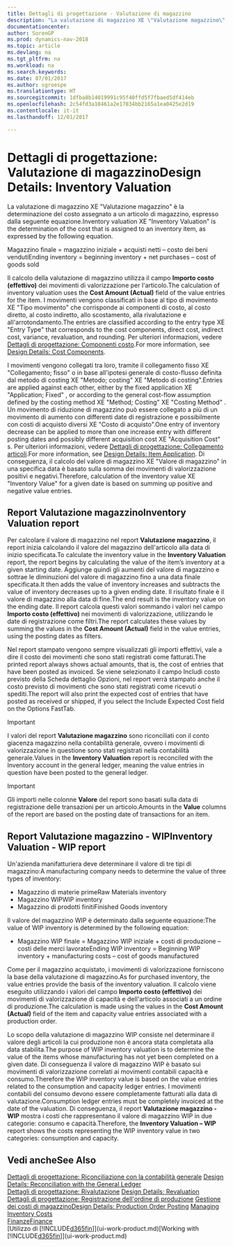 ```yaml
---
title: Dettagli di progettazione - Valutazione di magazzino
description: "La valutazione di magazzino XE \"Valutazione magazzino\" è la determinazione del costo assegnato a un articolo di magazzino, espresso dalla seguente equazione."
documentationcenter: 
author: SorenGP
ms.prod: dynamics-nav-2018
ms.topic: article
ms.devlang: na
ms.tgt_pltfrm: na
ms.workload: na
ms.search.keywords: 
ms.date: 07/01/2017
ms.author: sgroespe
ms.translationtype: HT
ms.sourcegitcommit: 1dfba8b14019991c95f40ffd5f7fbaed5df414eb
ms.openlocfilehash: 2c54fd3a10461a2e17834bb2165a1ea0425e2d19
ms.contentlocale: it-it
ms.lasthandoff: 12/01/2017

---
```

# <a name="design-details-inventory-valuation"></a><span data-ttu-id="32535-103">Dettagli di progettazione: Valutazione di magazzino</span><span class="sxs-lookup"><span data-stu-id="32535-103">Design Details: Inventory Valuation</span></span>
<span data-ttu-id="32535-104">La valutazione di magazzino XE "Valutazione magazzino" è la determinazione del costo assegnato a un articolo di magazzino, espresso dalla seguente equazione.</span><span class="sxs-lookup"><span data-stu-id="32535-104">Inventory valuation XE "Inventory Valuation"  is the determination of the cost that is assigned to an inventory item, as expressed by the following equation.</span></span>  

<span data-ttu-id="32535-105">Magazzino finale = magazzino iniziale + acquisti netti – costo dei beni venduti</span><span class="sxs-lookup"><span data-stu-id="32535-105">Ending inventory = beginning inventory + net purchases – cost of goods sold</span></span>  

<span data-ttu-id="32535-106">Il calcolo della valutazione di magazzino utilizza il campo **Importo costo (effettivo)** dei movimenti di valorizzazione per l'articolo.</span><span class="sxs-lookup"><span data-stu-id="32535-106">The calculation of inventory valuation uses the **Cost Amount (Actual)** field of the value entries for the item.</span></span> <span data-ttu-id="32535-107">I movimenti vengono classificati in base al tipo di movimento XE "Tipo movimento" che corrisponde ai componenti di costo, al costo diretto, al costo indiretto, allo scostamento, alla rivalutazione e all'arrotondamento.</span><span class="sxs-lookup"><span data-stu-id="32535-107">The entries are classified according to the entry type XE "Entry Type"  that corresponds to the cost components, direct cost, indirect cost, variance, revaluation, and rounding.</span></span> <span data-ttu-id="32535-108">Per ulteriori informazioni, vedere [Dettagli di progettazione: Componenti costo](design-details-cost-components.md).</span><span class="sxs-lookup"><span data-stu-id="32535-108">For more information, see [Design Details: Cost Components](design-details-cost-components.md).</span></span>  

<span data-ttu-id="32535-109">I movimenti vengono collegati tra loro, tramite il collegamento fisso XE "Collegamento; fisso" o in base all'ipotesi generale di costo-flusso definita dal metodo di costing XE "Metodo; costing" XE "Metodo di costing".</span><span class="sxs-lookup"><span data-stu-id="32535-109">Entries are applied against each other, either by the fixed application XE "Application; Fixed" , or according to the general cost-flow assumption defined by the costing method XE "Method; Costing"  XE "Costing Method" .</span></span> <span data-ttu-id="32535-110">Un movimento di riduzione di magazzino può essere collegato a più di un movimento di aumento con differenti date di registrazione e possibilmente con costi di acquisto diversi XE "Costo di acquisto".</span><span class="sxs-lookup"><span data-stu-id="32535-110">One entry of inventory decrease can be applied to more than one increase entry with different posting dates and possibly different acquisition cost XE "Acquisition Cost" s.</span></span> <span data-ttu-id="32535-111">Per ulteriori informazioni, vedere [Dettagli di progettazione: Collegamento articoli](design-details-item-application.md).</span><span class="sxs-lookup"><span data-stu-id="32535-111">For more information, see [Design Details: Item Application](design-details-item-application.md).</span></span> <span data-ttu-id="32535-112">Di conseguenza, il calcolo del valore di magazzino XE "Valore di magazzino" in una specifica data è basato sulla somma dei movimenti di valorizzazione positivi e negativi.</span><span class="sxs-lookup"><span data-stu-id="32535-112">Therefore, calculation of the inventory value XE "Inventory Value"  for a given date is based on summing up positive and negative value entries.</span></span>  

## <a name="inventory-valuation-report"></a><span data-ttu-id="32535-113">Report Valutazione magazzino</span><span class="sxs-lookup"><span data-stu-id="32535-113">Inventory Valuation report</span></span>  
<span data-ttu-id="32535-114">Per calcolare il valore di magazzino nel report **Valutazione magazzino**, il report inizia calcolando il valore del magazzino dell'articolo alla data di inizio specificata.</span><span class="sxs-lookup"><span data-stu-id="32535-114">To calculate the inventory value in the **Inventory Valuation** report, the report begins by calculating the value of the item’s inventory at a given starting date.</span></span> <span data-ttu-id="32535-115">Aggiunge quindi gli aumenti del valore di magazzino e sottrae le diminuzioni del valore di magazzino fino a una data finale specificata.</span><span class="sxs-lookup"><span data-stu-id="32535-115">It then adds the value of inventory increases and subtracts the value of inventory decreases up to a given ending date.</span></span> <span data-ttu-id="32535-116">Il risultato finale è il valore di magazzino alla data di fine.</span><span class="sxs-lookup"><span data-stu-id="32535-116">The end result is the inventory value on the ending date.</span></span> <span data-ttu-id="32535-117">Il report calcola questi valori sommando i valori nel campo **Importo costo (effettivo)** nei movimenti di valorizzazione, utilizzando le date di registrazione come filtri.</span><span class="sxs-lookup"><span data-stu-id="32535-117">The report calculates these values by summing the values in the **Cost Amount (Actual)** field in the value entries, using the posting dates as filters.</span></span>  

<span data-ttu-id="32535-118">Nel report stampato vengono sempre visualizzati gli importi effettivi, vale a dire il costo dei movimenti che sono stati registrati come fatturati.</span><span class="sxs-lookup"><span data-stu-id="32535-118">The printed report always shows actual amounts, that is, the cost of entries that have been posted as invoiced.</span></span> <span data-ttu-id="32535-119">Se viene selezionato il campo Includi costo previsto della Scheda dettaglio Opzioni, nel report verrà stampato anche il costo previsto di movimenti che sono stati registrati come ricevuti o spediti.</span><span class="sxs-lookup"><span data-stu-id="32535-119">The report will also print the expected cost of entries that have posted as received or shipped, if you select the Include Expected Cost field on the Options FastTab.</span></span>  

> [!IMPORTANT]  
>  <span data-ttu-id="32535-120">I valori del report **Valutazione magazzino** sono riconciliati con il conto giacenza magazzino nella contabilità generale, ovvero i movimenti di valorizzazione in questione sono stati registrati nella contabilità generale.</span><span class="sxs-lookup"><span data-stu-id="32535-120">Values in the **Inventory Valuation** report is reconciled with the Inventory account in the general ledger, meaning the value entries in question have been posted to the general ledger.</span></span>  

> [!IMPORTANT]  
>  <span data-ttu-id="32535-121">Gli importi nelle colonne **Valore** del report sono basati sulla data di registrazione delle transazioni per un articolo.</span><span class="sxs-lookup"><span data-stu-id="32535-121">Amounts in the **Value** columns of the report are based on the posting date of transactions for an item.</span></span>  

## <a name="inventory-valuation---wip-report"></a><span data-ttu-id="32535-122">Report Valutazione magazzino - WIP</span><span class="sxs-lookup"><span data-stu-id="32535-122">Inventory Valuation - WIP report</span></span>  
<span data-ttu-id="32535-123">Un'azienda manifatturiera deve determinare il valore di tre tipi di magazzino:</span><span class="sxs-lookup"><span data-stu-id="32535-123">A manufacturing company needs to determine the value of three types of inventory:</span></span>  

* <span data-ttu-id="32535-124">Magazzino di materie prime</span><span class="sxs-lookup"><span data-stu-id="32535-124">Raw Materials inventory</span></span>  
* <span data-ttu-id="32535-125">Magazzino WIP</span><span class="sxs-lookup"><span data-stu-id="32535-125">WIP inventory</span></span>  
* <span data-ttu-id="32535-126">Magazzino di prodotti finiti</span><span class="sxs-lookup"><span data-stu-id="32535-126">Finished Goods inventory</span></span>  

<span data-ttu-id="32535-127">Il valore del magazzino WIP è determinato dalla seguente equazione:</span><span class="sxs-lookup"><span data-stu-id="32535-127">The value of WIP inventory is determined by the following equation:</span></span>  

* <span data-ttu-id="32535-128">Magazzino WIP finale = Magazzino WIP iniziale + costi di produzione – costi delle merci lavorate</span><span class="sxs-lookup"><span data-stu-id="32535-128">Ending WIP inventory = Beginning WIP inventory + manufacturing costs – cost of goods manufactured</span></span>  

<span data-ttu-id="32535-129">Come per il magazzino acquistato, i movimenti di valorizzazione forniscono la base della valutazione di magazzino.</span><span class="sxs-lookup"><span data-stu-id="32535-129">As for purchased inventory, the value entries provide the basis of the inventory valuation.</span></span> <span data-ttu-id="32535-130">Il calcolo viene eseguito utilizzando i valori del campo **Importo costo (effettivo)** dei movimenti di valorizzazione di capacità e dell'articolo associati a un ordine di produzione.</span><span class="sxs-lookup"><span data-stu-id="32535-130">The calculation is made using the values in the **Cost Amount (Actual)** field of the item and capacity value entries associated with a production order.</span></span>  

<span data-ttu-id="32535-131">Lo scopo della valutazione di magazzino WIP consiste nel determinare il valore degli articoli la cui produzione non è ancora stata completata alla data stabilita.</span><span class="sxs-lookup"><span data-stu-id="32535-131">The purpose of WIP inventory valuation is to determine the value of the items whose manufacturing has not yet been completed on a given date.</span></span> <span data-ttu-id="32535-132">Di conseguenza il valore di magazzino WIP è basato sui movimenti di valorizzazione correlati ai movimenti contabili capacità e consumo.</span><span class="sxs-lookup"><span data-stu-id="32535-132">Therefore the WIP inventory value is based on the value entries related to the consumption and capacity ledger entries.</span></span> <span data-ttu-id="32535-133">I movimenti contabili del consumo devono essere completamente fatturati alla data di valutazione.</span><span class="sxs-lookup"><span data-stu-id="32535-133">Consumption ledger entries must be completely invoiced at the date of the valuation.</span></span> <span data-ttu-id="32535-134">Di conseguenza, il report **Valutazione magazzino - WIP** mostra i costi che rappresentano il valore di magazzino WIP in due categorie: consumo e capacità.</span><span class="sxs-lookup"><span data-stu-id="32535-134">Therefore, the **Inventory Valuation – WIP** report shows the costs representing the WIP inventory value in two categories: consumption and capacity.</span></span>  

## <a name="see-also"></a><span data-ttu-id="32535-135">Vedi anche</span><span class="sxs-lookup"><span data-stu-id="32535-135">See Also</span></span>  
<span data-ttu-id="32535-136">[Dettagli di progettazione: Riconciliazione con la contabilità generale](design-details-reconciliation-with-the-general-ledger.md) </span><span class="sxs-lookup"><span data-stu-id="32535-136">[Design Details: Reconciliation with the General Ledger](design-details-reconciliation-with-the-general-ledger.md) </span></span>  
<span data-ttu-id="32535-137">[Dettagli di progettazione: Rivalutazione](design-details-revaluation.md) </span><span class="sxs-lookup"><span data-stu-id="32535-137">[Design Details: Revaluation](design-details-revaluation.md) </span></span>  
<span data-ttu-id="32535-138">[Dettagli di progettazione: Registrazione dell'ordine di produzione](design-details-production-order-posting.md)
[ Gestione dei costi di magazzino](finance-manage-inventory-costs.md)</span><span class="sxs-lookup"><span data-stu-id="32535-138">[Design Details: Production Order Posting](design-details-production-order-posting.md)
[Managing Inventory Costs](finance-manage-inventory-costs.md)</span></span>  
[<span data-ttu-id="32535-139">Finanze</span><span class="sxs-lookup"><span data-stu-id="32535-139">Finance</span></span>](finance.md)  
<span data-ttu-id="32535-140">[Utilizzo di [!INCLUDE[d365fin](includes/d365fin_md.md)]](ui-work-product.md)</span><span class="sxs-lookup"><span data-stu-id="32535-140">[Working with [!INCLUDE[d365fin](includes/d365fin_md.md)]](ui-work-product.md)</span></span>

